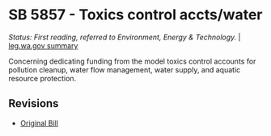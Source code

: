 # SB 5857 - Toxics control accts/water
*Status: First reading, referred to Environment, Energy & Technology.* | [leg.wa.gov summary](https://app.leg.wa.gov/billsummary?BillNumber=5857&Year=2021)

Concerning dedicating funding from the model toxics control accounts for pollution cleanup, water flow management, water supply, and aquatic resource protection.

## Revisions
* [Original Bill](1/)